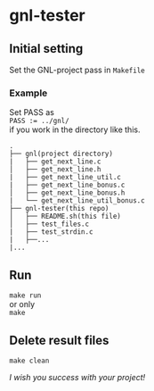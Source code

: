 # gnl-tester
## Initial setting
Set the GNL-project pass in `Makefile`
### Example
Set PASS as  
`PASS := ../gnl/`  
if you work in the directory like this.
```
.
├── gnl(project directory)
|	├── get_next_line.c
│   ├── get_next_line.h
|	├── get_next_line_util.c
|	├── get_next_line_bonus.c
│   ├── get_next_line_bonus.h
|	└── get_next_line_util_bonus.c
├── gnl-tester(this repo)
│	├── README.sh(this file)
│	├── test_files.c
|	├── test_strdin.c
|	├──...
|...
```
## Run
`make run`  
or only  
`make`

## Delete result files
`make clean`

*I wish you success with your project!*

